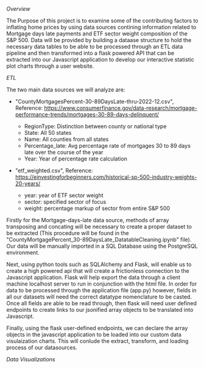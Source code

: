 _Overview_

The Purpose of this project is to examine some of the contributing factors to inflating home prices by using data sources contining
information related to Mortgage days late payments and ETF sector weight composition of the S&P 500. Data will be provided by building
a dataase structure to hold the necessary data tables to be able to be processed through an ETL data pipeline and then transformed
into a flask powered API that can be extracted into our Javascript application to develop our interactive statistic plot charts through
a user website.

_ETL_

The two main data sources we will analyze are:

- "CountyMortgagesPercent-30-89DaysLate-thru-2022-12.csv", Reference: https://www.consumerfinance.gov/data-research/mortgage-performance-trends/mortgages-30-89-days-delinquent/

    - RegionType: Distinction between county or national type
    - State: All 50 states
    - Name: All counties from all states
    - Percentage_late: Avg percentage rate of mortgages 30 to 89 days late over the course of the year
    - Year: Year of percentage rate calculation
 
- "etf_weighted.csv", Reference: https://einvestingforbeginners.com/historical-sp-500-industry-weights-20-years/

    - year: year of ETF sector weight
    - sector: specified sector of focus
    - weight: percentage markup of sector from entire S&P 500

Firstly for the Mortgage-days-late data source, methods of array transposing and concating will be necessary to create a proper dataset to be extracted (This procedure will be found in the "CountyMortgagePercent_30-89DaysLate_DatatableCleaning.ipynb" file). Our data will be manually imported in a SQL Database using the PostgreSQL environment. 

Next, using python tools such as SQLAlchemy and Flask, will enable us to create a high powered api that will create a frictionless connection to the Javascript application. Flask will help export the data through a client machine localhost server to run in conjunction with the html file. In order for data to be processed through the application file (app.py) however, fields in all our datasets will need the correct datatype nomenclature to be casted. Once all fields are able to be read through, then flask will need user defined endpoints to create links to our jsonified array objects to be translated into Javascript. 

Finally, using the flask user-defined endpoints, we can declare the array objects in the javascript application to be loaded into our custom data visulaization charts. This will conlude the extract, transform, and loading process of our datasources.

_Data Visualizations_




